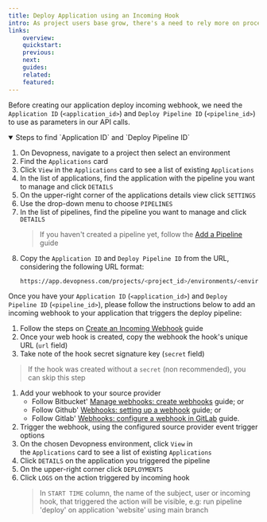 ```yaml
---
title: Deploy Application using an Incoming Hook
intro: As project users base grow, there's a need to rely more on processes and automation; Devopness helps by providing, among other tools, customizable CI/CD pipelines, empowering our users to automate common and repetitive tasks to improve code quality and their code review processes. Create a incoming webhook to trigger a application deploy programmatically.
links:
    overview:
    quickstart:
    previous:
    next:
    guides:
    related:
    featured:
---
```


Before creating our application deploy incoming webhook, we need the `Application ID` (`<application_id>`) and `Deploy Pipeline ID` (`<pipeline_id>`) to use as parameters in our API calls.

<details open>
  <summary>Steps to find `Application ID` and `Deploy Pipeline ID`</summary>

1. On Devopness, navigate to a project then select an environment
1. Find the `Applications` card
1. Click `View` in the `Applications` card to see a list of existing `Applications`
1. In the list of applications, find the application with the pipeline you want to manage and click `DETAILS`
1. On the upper-right corner of the applications details view click `SETTINGS`
1. Use the drop-down menu to choose `PIPELINES`
1. In the list of pipelines, find the pipeline you want to manage and click `DETAILS`
    > If you haven't created a pipeline yet, follow the [Add a Pipeline](/docs/pipelines/add-pipeline) guide
1. Copy the `Application ID` and `Deploy Pipeline ID` from the URL, considering the following URL format:
    ```bash
    https://app.devopness.com/projects/<project_id>/environments/<environment_id>/applications/<application_id>/pipelines/<pipeline_id>
    ```

</details>

Once you have your `Application ID` (`<application_id>`) and `Deploy Pipeline ID` (`<pipeline_id>`), please follow the instructions below to add an incoming webhook to your application that triggers the deploy pipeline:

1. Follow the steps on [Create an Incoming Webhook](/docs/webhooks/create-incoming-webhook) guide 
2. Once your web hook is created, copy the webhook the hook's unique URL (`url` field)
3. Take note of the hook secret signature key (`secret` field)
  > If the hook was created without a `secret` (non recommended), you can skip this step
1. Add your webhook to your source provider
    - Follow Bitbucket' [Manage webhooks: create webhooks](https://support.atlassian.com/bitbucket-cloud/docs/manage-webhooks/#Create-webhooks) guide; or
    - Follow Github' [Webhooks: setting up a webhook](https://docs.github.com/en/webhooks-and-events/webhooks/creating-webhooks#setting-up-a-webhook) guide; or
    - Follow Gitlab' [Webhooks: configure a webhook in GitLab](https://docs.gitlab.com/ee/user/project/integrations/webhooks.html#configure-a-webhook-in-gitlab) guide.
1. Trigger the webhook, using the configured source provider event trigger options
1. On the chosen Devopness environment, click `View` in the `Applications` card to see a list of existing `Applications`
1. Click `DETAILS` on the application you triggered the pipeline
1. On the upper-right corner click `DEPLOYMENTS`
1. Click `LOGS` on the action triggered by incoming hook
    > In `START TIME` column, the name of the subject, user or incoming hook, that triggered the action will be visible, e.g: run pipeline 'deploy' on application 'website' using main branch
